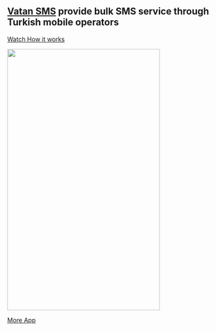 ## [Vatan SMS](https://play.google.com/store/apps/details?id=tr.com.semicolon.vatansms) provide bulk SMS service through Turkish mobile operators
  
<a href="https://www.facebook.com/VatanSMS.TopluSMS/videos/2013348842278063/">Watch How it works</a>  

<img src="https://github.com/muhammadalkhalaf/My-Previous-Apps/blob/master/GIF%20Images/VatanSMS_preview.gif" width="350" height="600" />    

[More App](https://github.com/muhammadalkhalaf/My-Previous-Apps/blob/master/my-previous-android-apps.md)
